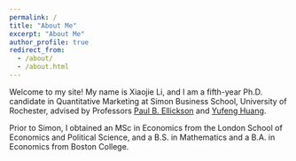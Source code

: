 ```yaml
---
permalink: /
title: "About Me"
excerpt: "About Me"
author_profile: true
redirect_from: 
  - /about/
  - /about.html
---
```



Welcome to my site! My name is Xiaojie Li, and I am a fifth-year Ph.D. candidate in Quantitative Marketing at Simon Business School, University of Rochester, advised by Professors [Paul B. Ellickson](http://paulellickson.com/) and [Yufeng Huang](https://sites.google.com/site/yufenghuangphd).

Prior to Simon, I obtained an MSc in Economics from the London School of Economics and Political Science, and a B.S. in Mathematics and a B.A. in Economics from Boston College.